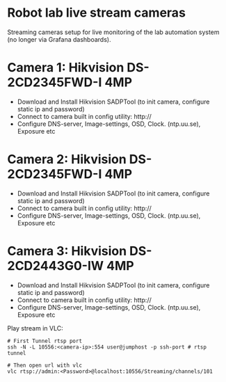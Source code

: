 # Robot lab live stream cameras
Streaming cameras setup for live monitoring of the lab automation system (no longer via Grafana dashboards).

# Camera 1: Hikvision DS-2CD2345FWD-I 4MP
  - Download and Install Hikvision SADPTool (to init camera, configure static ip and password)
  - Connect to camera built in config utility: http://<static-ip-of-camera>
  - Configure DNS-server, Image-settings, OSD, Clock. (ntp.uu.se), Exposure etc
  
# Camera 2: Hikvision DS-2CD2345FWD-I 4MP
  - Download and Install Hikvision SADPTool (to init camera, configure static ip and password)
  - Connect to camera built in config utility: http://<static-ip-of-camera>
  - Configure DNS-server, Image-settings, OSD, Clock. (ntp.uu.se), Exposure etc

# Camera 3: Hikvision DS-2CD2443G0-IW 4MP
  - Download and Install Hikvision SADPTool (to init camera, configure static ip and password)
  - Connect to camera built in config utility: http://<static-ip-of-camera>
  - Configure DNS-server, Image-settings, OSD, Clock. (ntp.uu.se), Exposure etc

  
Play stream in VLC:
```
# First Tunnel rtsp port
ssh -N -L 10556:<camera-ip>:554 user@jumphost -p ssh-port # rtsp tunnel

# Then open url with vlc
vlc rtsp://admin:<Password>@localhost:10556/Streaming/channels/101
```
